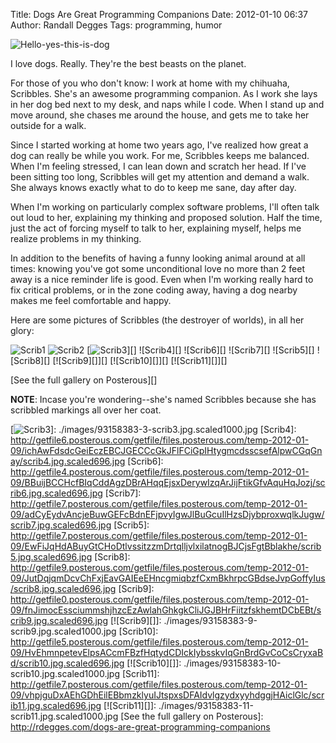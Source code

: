 Title: Dogs Are Great Programming Companions
Date: 2012-01-10 06:37
Author: Randall Degges
Tags: programming, humor


![Hello-yes-this-is-dog][]

I love dogs. Really. They're the best beasts on the planet.

For those of you who don't know: I work at home with my chihuaha, Scribbles.
She's an awesome programming companion. As I work she lays in her dog bed next
to my desk, and naps while I code. When I stand up and move around, she chases
me around the house, and gets me to take her outside for a walk.

Since I started working at home two years ago, I've realized how great a dog can
really be while you work. For me, Scribbles keeps me balanced. When I'm feeling
stressed, I can lean down and scratch her head. If I've been sitting too long,
Scribbles will get my attention and demand a walk. She always knows exactly what
to do to keep me sane, day after day.

When I'm working on particularly complex software problems, I'll often talk out
loud to her, explaining my thinking and proposed solution. Half the time, just
the act of forcing myself to talk to her, explaining myself, helps me realize
problems in my thinking.

In addition to the benefits of having a funny looking animal around at all
times: knowing you've got some unconditional love no more than 2 feet away is a
nice reminder life is good. Even when I'm working really hard to fix critical
problems, or in the zone coding away, having a dog nearby makes me feel
comfortable and happy.

Here are some pictures of Scribbles (the destroyer of worlds), in all her glory:

![Scrib1][] ![Scrib2][] [![Scrib3][]][] ![Scrib4][] ![Scrib6][] ![Scrib7][]
![Scrib5][] ![Scrib8][] [![Scrib9][]][] [![Scrib10][]][] [![Scrib11][]][]

[See the full gallery on Posterous][]

**NOTE**: Incase you're wondering--she's named Scribbles because she has
scribbled markings all over her coat.


  [Hello-yes-this-is-dog]: http://getfile2.posterous.com/getfile/files.posterous.com/temp-2012-01-09/HijrvlgdnHcpCHmxGBqeAEjsftkvahdFbCIBcBabbEeexeypzfIrmFqqGdfy/hello-yes-this-is-dog.png.scaled696.png
  [Scrib1]: ./images/93158383-1-scrib1.jpg.scaled696.jpg
  [Scrib2]: http://getfile8.posterous.com/getfile/files.posterous.com/temp-2012-01-09/dtvAzusIlijJDFGfkExFhjgpnwAHtmencCczwvdDmEzqjIprvtdhdjaAflfp/scrib2.jpg.scaled696.jpg
  [Scrib3]: http://getfile6.posterous.com/getfile/files.posterous.com/temp-2012-01-09/dasjpmcxujfirsdGiyxEqndFhptqshiuFzBoxyAwAmprGlxIAdAvcfmrlnfl/scrib3.jpg.scaled696.jpg
  [![Scrib3][]]: ./images/93158383-3-scrib3.jpg.scaled1000.jpg
  [Scrib4]: http://getfile6.posterous.com/getfile/files.posterous.com/temp-2012-01-09/ichAwFdsdcGeiEczEBCJGECCcGkJFlFCiGpIHtygmcdsscsefAlpwCGqGnay/scrib4.jpg.scaled696.jpg
  [Scrib6]: http://getfile4.posterous.com/getfile/files.posterous.com/temp-2012-01-09/BBuijBCCHcfBIqCddAgzDBrAHqqEjsxDerywIzqArJijFtikGfvAquHqJozj/scrib6.jpg.scaled696.jpg
  [Scrib7]: http://getfile7.posterous.com/getfile/files.posterous.com/temp-2012-01-09/adCyEydvAncjeBuwGEFcBdnEFjpvyIgwJlBuGcuIlHzsDjybproxwqlkJugw/scrib7.jpg.scaled696.jpg
  [Scrib5]: http://getfile7.posterous.com/getfile/files.posterous.com/temp-2012-01-09/EwFiJqHdABuyGtCHoDtlvssitzzmDrtqlljvlxilatnogBJCjsFgtBblakhe/scrib5.jpg.scaled696.jpg
  [Scrib8]: http://getfile9.posterous.com/getfile/files.posterous.com/temp-2012-01-09/JutDqjqmDcvChFxjEavGAIEeEHncgmiqbzfCxmBkhrpcGBdseJvpGoffyIus/scrib8.jpg.scaled696.jpg
  [Scrib9]: http://getfile0.posterous.com/getfile/files.posterous.com/temp-2012-01-09/fnJimocEssciummshjhzcEzAwlahGhkgkCliJGJBHrFiitzfskhemtDCbEBt/scrib9.jpg.scaled696.jpg
  [![Scrib9][]]: ./images/93158383-9-scrib9.jpg.scaled1000.jpg
  [Scrib10]: http://getfile5.posterous.com/getfile/files.posterous.com/temp-2012-01-09/HvEhmnpetevElpsACcmFBzfHqtydCDIckIybsskvIqGnBrdGvCoCsCryxaBd/scrib10.jpg.scaled696.jpg
  [![Scrib10][]]: ./images/93158383-10-scrib10.jpg.scaled1000.jpg
  [Scrib11]: http://getfile7.posterous.com/getfile/files.posterous.com/temp-2012-01-09/vhpjguDxAEhGDhEilEBbmzklyuIJtspxsDFAIdvlgzydxyyhdggjHAiclGlc/scrib11.jpg.scaled696.jpg
  [![Scrib11][]]: ./images/93158383-11-scrib11.jpg.scaled1000.jpg
  [See the full gallery on Posterous]: http://rdegges.com/dogs-are-great-programming-companions
